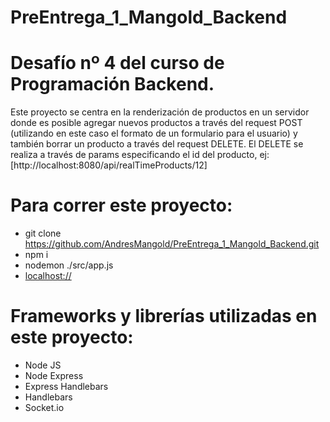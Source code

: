 # PreEntrega_1_Mangold_Backend

# Desafío nº 4 del curso de Programación Backend.

Este proyecto se centra en la renderización de productos en un servidor donde es posible agregar nuevos productos a través del request POST (utilizando
en este caso el formato de un formulario para el usuario) y también borrar un producto a través del request DELETE.
El DELETE se realiza a través de params especificando el id del producto, ej: [http://localhost:8080/api/realTimeProducts/12] 

# Para correr este proyecto:

- git clone https://github.com/AndresMangold/PreEntrega_1_Mangold_Backend.git
- npm i
- nodemon ./src/app.js
- [localhost://](http://localhost:8080/api/home)

# Frameworks y librerías utilizadas en este proyecto:

- Node JS
- Node Express
- Express Handlebars
- Handlebars
- Socket.io